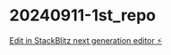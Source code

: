 # 20240911-1st_repo

[Edit in StackBlitz next generation editor ⚡️](https://stackblitz.com/~/github.com/kwt0715/20240911-1st_repo)